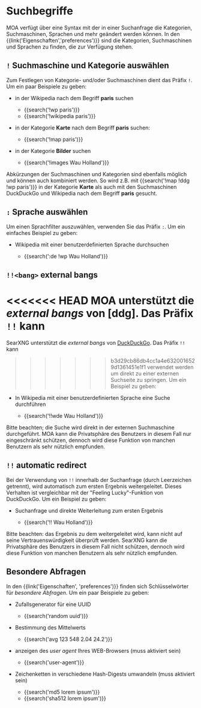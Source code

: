 # Suchbegriffe

MOA verfügt über eine Syntax mit der in einer Suchanfrage die Kategorien,
Suchmaschinen, Sprachen und mehr geändert werden können.  In den
{{link('Eigenschaften','preferences')}} sind die Kategorien, Suchmaschinen und
Sprachen zu finden, die zur Verfügung stehen.

## `!` Suchmaschine und Kategorie auswählen

Zum Festlegen von Kategorie- und/oder Suchmaschinen dient das Präfix `!`.  Um
ein paar Beispiele zu geben:

- in der Wikipedia nach dem Begriff **paris** suchen

  - {{search('!wp paris')}}
  - {{search('!wikipedia paris')}}

- in der Kategorie **Karte** nach dem Begriff **paris** suchen:

  - {{search('!map paris')}}

- in der Kategorie **Bilder** suchen

  - {{search('!images Wau Holland')}}

Abkürzungen der Suchmaschinen und Kategorien sind ebenfalls möglich und können
auch kombiniert werden.  So wird z.B. mit {{search('!map !ddg !wp paris')}} in
der Kategorie **Karte** als auch mit den Suchmaschinen DuckDuckGo und Wikipedia
nach dem Begriff **paris** gesucht.

## `:` Sprache auswählen

Um einen Sprachfilter auszuwählen, verwenden Sie das Präfix `:`.  Um ein
einfaches Beispiel zu geben:

- Wikipedia mit einer benutzerdefinierten Sprache durchsuchen

  - {{search(':de !wp Wau Holland')}}

## `!!<bang>` external bangs

<<<<<<< HEAD
MOA unterstützt die _external bangs_ von [ddg].  Das Präfix `!!` kann
=======
SearXNG unterstützt die _external bangs_ von [DuckDuckGo].  Das Präfix `!!` kann
>>>>>>> b3d29cb86db4cc1a4e6320016529d1361451e1f1
verwendet werden um direkt zu einer externen Suchseite zu springen.  Um ein
Beispiel zu geben:

- In Wikipedia mit einer benutzerdefinierten Sprache eine Suche durchführen

  - {{search('!!wde Wau Holland')}}

Bitte beachten; die Suche wird direkt in der externen Suchmaschine durchgeführt.
MOA kann die Privatsphäre des Benutzers in diesem Fall nur eingeschränkt
schützen, dennoch wird diese Funktion von manchen Benutzern als sehr nützlich
empfunden.

[DuckDuckGo]: https://duckduckgo.com/bang

## `!!` automatic redirect

Bei der Verwendung von `!!` innerhalb der Suchanfrage (durch Leerzeichen
getrennt), wird automatisch zum ersten Ergebnis weitergeleitet.  Dieses
Verhalten ist vergleichbar mit der "Feeling Lucky"-Funktion von DuckDuckGo.  Um
ein Beispiel zu geben:

- Suchanfrage und direkte Weiterleitung zum ersten Ergebnis

  - {{search('!! Wau Holland')}}

Bitte beachten: das Ergebnis zu dem weitergeleitet wird, kann nicht auf seine
Vertrauenswürdigkeit überprüft werden.  SearXNG kann die Privatsphäre des
Benutzers in diesem Fall nicht schützen, dennoch wird diese Funktion von manchen
Benutzern als sehr nützlich empfunden.

## Besondere Abfragen

In den {{link('Eigenschaften', 'preferences')}} finden sich Schlüsselwörter für
_besondere Abfragen_.  Um ein paar Beispiele zu geben:

- Zufallsgenerator für eine UUID

  - {{search('random uuid')}}

- Bestimmung des Mittelwerts

  - {{search('avg 123 548 2.04 24.2')}}

- anzeigen des _user agent_ Ihres WEB-Browsers (muss aktiviert sein)

  - {{search('user-agent')}}

- Zeichenketten in verschiedene Hash-Digests umwandeln  (muss aktiviert sein)

  - {{search('md5 lorem ipsum')}}
  - {{search('sha512 lorem ipsum')}}
